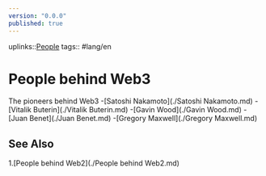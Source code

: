 ```yaml
---
version: "0.0.0"
published: true
---
```

uplinks::[People](./People.md)
tags:: #lang/en 
# People behind Web3
The pioneers behind Web3
-[Satoshi Nakamoto](./Satoshi Nakamoto.md)
-[Vitalik Buterin](./Vitalik Buterin.md)
-[Gavin Wood](./Gavin Wood.md)
-[Juan Benet](./Juan Benet.md)
-[Gregory Maxwell](./Gregory Maxwell.md)

## See Also
1.[People behind Web2](./People behind Web2.md)